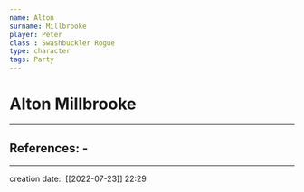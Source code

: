 ```yaml
---
name: Alton
surname: Millbrooke
player: Peter
class : Swashbuckler Rogue
type: character
tags: Party
---
```


# Alton Millbrooke 
___ 
## References: - 
--- 
creation date:: [[2022-07-23]] 22:29